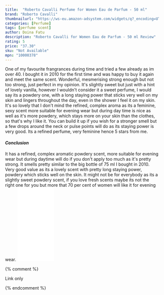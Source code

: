 ```yaml
---
title:  "Roberto Cavalli Perfume for Women Eau de Parfum - 50 ml"
brand: "Roberto Cavalli"
thumbnailurl: "https://ws-eu.amazon-adsystem.com/widgets/q?_encoding=UTF8&ASIN=B006MPZPVQ&Format=_SL160_&ID=AsinImage&MarketPlace=GB&ServiceVersion=20070822&WS=1&tag=codemartin04-21&language=en_GB"
categories: [Perfume]
tags: [perfume scent]
author: Doina Fatu
description: "Roberto Cavalli for Women Eau de Parfum - 50 ml Review"
rating: 5
price: "37.30"
sku: "Not Available"
mpn: "10000378"
---
```


One of my favourite frangrances during time and tried a few already as im over 40.
I bought it in 2010 for the first time and was happy to buy it again and meet the same scent.
Wonderful, mesmerising strong enough but not too strong, just perfect in my opinion. 
It's slightly sweet but just with a hint of lovely vanilla, however I wouldn't consider it a sweet perfume,
I would say its a powdery one, with a long staying power that sticks very well on my skin and lingers throughout the day,
even in the shower I feel it on my skin. It's so lovely that I don't mind the refined, complex aroma as its a feminine, 
sexy scent more suitable for evening wear but during day time is nice as well as it's more powdery, which stays more 
on your skin than the clothes, so that's why I like it. You can build it up if you wish for a stronger smell 
but a few drops around the neck or pulse points will do as its staying power is very good. 
Its a refined perfume, very feminine hence 5 stars from me.

<h4><em>Conclusion</em></h4>
It has a refined, complex aromatic powdery scent, more suitable for evening wear but during daytime will do 
if you don't apply too much as it's pretty strong. It smells pretty similar to the big bottle of 75 ml I bought in 2010.
Very good value as its a lovely scent with pretty long staying power, powdery which sticks well on the skin.
It might not be for everybody as its a slightly sweet powdery scent, if you love fresh scents maybe its not the right one 
for you but more that 70 per cent of women will like it for evening wear.

<iframe style="width:120px;height:240px;" marginwidth="0" marginheight="0" scrolling="no" frameborder="0" src="//ws-eu.amazon-adsystem.com/widgets/q?ServiceVersion=20070822&OneJS=1&Operation=GetAdHtml&MarketPlace=GB&source=ac&ref=tf_til&ad_type=product_link&tracking_id={{site.affid}}&marketplace=amazon&region=GB&placement=B006MPZPVQ&asins=B006MPZPVQ&linkId=6372df9e8b00eba4d25f2082360b16c3&show_border=true&link_opens_in_new_window=false&price_color=333333&title_color=0066c0&bg_color=f2f2f2">
</iframe>

{% comment %}

Link only

{% endcomment %}